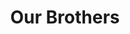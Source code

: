 ---
templateKey: 'actives'
path: /actives
image: ../img/home.png
title: Our Brothers
subheading: Meet the brothers of Theta Tau

classes:
  nu:
    - image: /img/brothers/nu/155.jpg
      text: >
        Alex Chen
      major: > 
        Computer Science
      year: >
        Class of 2023
    - image: /img/brothers/nu/159.jpg
      text: >
        Dan Nguyen
      major: > 
        Mechanical Engineering
      year: >
        Class of 2023
    - image: /img/brothers/nu/162.jpg
      text: >
        Emily Yu
      major: > 
        Chemical Engineering
      year: >
        Class of 2023
    - image: /img/brothers/nu/163.jpg
      text: >
        Jacob Rajacich
      major: > 
        Aerospace Engineering
      year: >
        Class of 2023
    - image: /img/brothers/nu/166.jpg
      text: >
        Vivianne Dinh
      major: > 
        Computer Science
      year: >
        Class of 2023
  xi:
  - image: /img/brothers/xi/167.jpg
    text: >
      Adelpha Chan
    major: > 
      Linguistics and Computer Science
    year: >
      Class of 2023
  - image: /img/brothers/xi/169.jpg
    text: >
      Clark Decastro
    major: > 
      Civil Engineering
    year: >
      Class of 2023
  - image: /img/brothers/xi/170.jpg
    text: >
      Cody Do
    major: > 
      Computer Science
    year: >
      Class of 2022
  - image: /img/brothers/xi/174.jpg
    text: >
      Junho Choi
    major: > 
      Mathematics of Computation
    year: >
      Class of 2023
  - image: /img/brothers/xi/175.jpg
    text: >
      Kate Hsieh
    major: > 
      Mechanical Engineering
    year: >
      Class of 2023
  - image: /img/brothers/xi/176.jpg
    text: >
      Megan Pham
    major: > 
      Computer Science
    year: >
      Class of 2023
  omicron:
  - image: /img/brothers/omicron/178.jpg
    text: >
      Mengan Wang
    major: > 
      Computer Science
    year: >
      Class of 2024
  - image: /img/brothers/omicron/179.jpg
    text: >
      Anish Dulla
    major: > 
      Statistics
    year: >
      Class of 2024
  - image: /img/brothers/omicron/180.jpg
    text: >
      Anthony Chung
    major: > 
      Mechanical Engineering
    year: >
      Class of 2023
  - image: /img/brothers/omicron/181.jpg
    text: >
      Ashley Kuwahara
    major: > 
      Civil Engineering
    year: >
      Class of 2023
  - image: /img/brothers/omicron/182.jpg
    text: >
      Daniel Zhou
    major: > 
      Computer Science
    year: >
      Class of 2023
  - image: /img/brothers/omicron/183.jpg
    text: >
      Karl Goeltner
    major: >
      Computer Science
    year: >
      Class of 2023
  - image: /img/brothers/omicron/186.jpg
    text: >
      Pranav Pata
    major: > 
      Computer Science
    year: >
      Class of 2024
  - image: /img/brothers/omicron/187.jpg
    text: >
      Shashvat Patel
    major: > 
      Statistics
    year: >
      Class of 2024
  pi:
  - image: /img/brothers/pi/187-188.jpg
    text: >
      Aaron Park
    major: > 
      Bioengineering
    year: >
      Class of 2023
  - image: /img/brothers/pi/188.jpeg
    text: >
      Amanda Ung
    major: > 
      Computational and Systems Biology
    year: >
      Class of 2023
  - image: /img/brothers/pi/189.jpeg
    text: >
      Angela Zhang
    major: > 
      Computer Science and Engineering
    year: >
      Class of 2023
  - image: /img/brothers/pi/190.jpeg
    text: >
      Charlotte Schmitt
    major: > 
      Bioengineering
    year: >
      Class of 2025
  - image: /img/brothers/pi/191.jpeg
    text: >
      Eric Zhang
    major: > 
      Computer Science
    year: >
      Class of 2024
  - image: /img/brothers/pi/192.jpeg
    text: >
      Kritin Garg
    major: > 
      Mechanical Engineering
    year: >
      Class of 2023
  - image: /img/brothers/pi/193.jpeg
    text: >
      Mansi Dutta
    major: > 
      Civil Engineering
    year: >
      Class of 2023
  - image: /img/brothers/pi/194.jpeg
    text: >
      Wyatt Babcock
    major: > 
      Mechancial Engineering
    year: >
      Class of 2025
  rho:
  - image: /img/brothers/rho/195.jpg
    text: >
      Akshay Gupta
    major: > 
      Computer Science
    year: >
      Class of 2025
  - image: /img/brothers/rho/196.jpg
    text: >
      Angela Liu
    major: > 
      Chemical Engineering
    year: >
      Class of 2024
  - image: /img/brothers/rho/197.jpg
    text: >
      Annie Chen
    major: > 
      Mechanical Engineering
    year: >
      Class of 2025
  - image: /img/brothers/rho/198.jpg
    text: >
      Annie Wang
    major: > 
      Computer Science
    year: >
      Class of 2024
  - image: /img/brothers/rho/199.jpg
    text: >
      Christina Pham
    major: > 
      Cognitive Science
    year: >
      Class of 2024
  - image: /img/brothers/rho/200.jpg
    text: >
      Darren Huai
    major: > 
      Aerospace Engineering
    year: >
      Class of 2024
  - image: /img/brothers/rho/201.jpg
    text: >
      Kai Alcayde
    major: > 
      Aerospace Engineering
    year: >
      Class of 2024
  - image: /img/brothers/rho/202.jpg
    text: >
      Kenny Wan
    major: > 
      Civil and Environmental Engineering
    year: >
      Class of 2025
  - image: /img/brothers/rho/203.jpg
    text: >
      Krish Shah
    major: > 
      Computer Engineering
    year: >
      Class of 2024
  - image: /img/brothers/rho/204.jpg
    text: >
      Neil Angsanto
    major: > 
      Civil and Environmental Engineering
    year: >
      Class of 2024
  - image: /img/brothers/rho/205.jpg
    text: >
      Rudy Orre
    major: > 
      Computer Science
    year: >
      Class of 2023
  - image: /img/brothers/rho/206.jpg
    text: >
      Sally Min
    major: > 
      Environmental Science
    year: >
      Class of 2023
  - image: /img/brothers/rho/207.jpg
    text: >
      Sam Chan
    major: > 
      Computer Science and Engineering
    year: >
      Class of 2025
  - image: /img/brothers/rho/208.jpg
    text: >
      Victoria Ignacio
    major: > 
      Civil and Environmental Engineering
    year: >
      Class of 2023

---